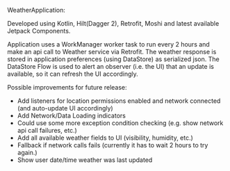 
WeatherApplication:

Developed using Kotlin, Hilt(Dagger 2), Retrofit, Moshi and latest available Jetpack Components.

Application uses a WorkManager worker task to run every 2 hours and make an api call to Weather service
via Retrofit. The weather response is stored in application preferences (using DataStore) as serialized
json. The DataStore Flow is used to alert an observer (i.e. the UI) that an update is available, so
it can refresh the UI accordingly.

Possible improvements for future release:

* Add listeners for location permissions enabled and network connected (and auto-update UI accordingly)
* Add Network/Data Loading indicators
* Could use some more exception condition checking (e.g. show network api call failures, etc.)
* Add all available weather fields to UI (visibility, humidity, etc.)
* Fallback if network calls fails (currently it has to wait 2 hours to try again.)
* Show user date/time weather was last updated